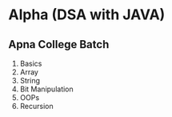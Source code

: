 # Alpha (DSA with JAVA)
## Apna College Batch
1. Basics
2. Array
3. String
4. Bit Manipulation
5. OOPs
6. Recursion